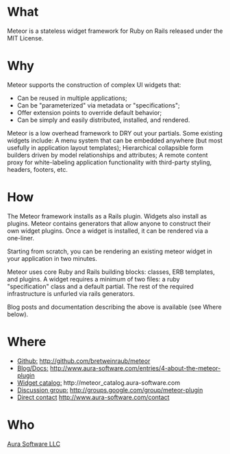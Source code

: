 # What #
 
Meteor is a stateless widget framework for Ruby on Rails released under the MIT License.
 
 
# Why
 
Meteor supports the construction of complex UI widgets that:

*   Can be reused in multiple applications;
*   Can be "parameterized" via metadata or "specifications";
*   Offer extension points to override default behavior;
*   Can be simply and easily distributed, installed, and rendered.

Meteor is a low overhead framework to DRY out your partials.  Some existing widgets include:
A menu system that can be embedded anywhere (but most usefully in application layout templates);
Hierarchical collapsible form builders driven by model relationships and attributes;
A remote content proxy for white-labeling application functionality with third-party styling, headers, footers, etc.

# How

The Meteor framework installs as a Rails plugin.  Widgets also install as plugins.  Meteor contains generators that allow anyone to construct their own widget plugins.  Once a widget is installed, it can be rendered via a one-liner.

Starting from scratch, you can be rendering an existing meteor widget in your application in two minutes.
 
Meteor uses core Ruby and Rails building blocks:  classes, ERB templates, and plugins.  A widget requires a minimum of two files:  a ruby "specification" class and a default partial.  The rest of the required infrastructure is unfurled via rails generators. 

Blog posts and documentation describing the above is available (see Where below).

# Where


*   [Github:](http://github.com/bretweinraub/meteor)
    http://github.com/bretweinraub/meteor
*   [Blog/Docs:](http://www.aura-software.com/entries/4-about-the-meteor-plugin)
    http://www.aura-software.com/entries/4-about-the-meteor-plugin
*   [Widget catalog:](http://meteor_catalog.aura-software.com)
    http://meteor\_catalog.aura-software.com
*   [Discussion group:](http://groups.google.com/group/meteor-plugin)
    http://groups.google.com/group/meteor-plugin
*   [Direct contact](http://www.aura-software.com/contact) http://www.aura-software.com/contact
# Who

[Aura Software LLC](http://www.aura-software.com)

